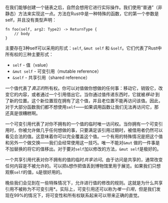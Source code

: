 在我们能够创建一个链表之后，自然会想用它进行实际操作。我们使用“普通”（非静态）方法来实现这一点。方法在Rust中是一种特殊的函数，它的第一个参数是self，并且没有类型声明：

```rust,ignore
fn foo(self, arg2: Type2) -> ReturnType {
    // body
}
```

主要存在3种self可以采用的形式：`self`, `&mut self` 和 `&self`。它们代表了Rust中所有权的三种主要形式：

- `self` - 值（value）
- `&mut self` - 可变引用（mutable reference）
- `&self` - 共享引用（shared reference）

一个值代表了*真正的*所有权。你可以对值做你想做的任何事：移动它，销毁它，改变它的内容，或者通过一个引用借出它。当你通过值传递东西时，它就被*移动*
到了新的位置。这个新位置现在拥有了这个值，并且老位置不能再访问该值。因此，对于大部分函数我们都不想使用`self`——如果调用函数让我们无法再访问它，那还真是很糟糕啊。

一个可变引用代表了对你不拥有的一个值的临时唯一访问权。当你拥有一个可变引用时，你被允许做几乎任何想做的事，只要满足该引用过期时，被借用者仍然可以看见合法的值。这意味着你可以完全覆盖这个值。一个有用的特殊情况是把这个值和另外一个做交换——我们会经常使用这一技巧。唯一不能对`&mut`
做的一件事是不加替换的将它的值移出。对于要对`self`加以修改的方法，`&mut self`是极好的。

一个共享引用代表对你不拥有的值的临时*共享访问*。由于访问是共享的，通常改变任何内容是不被允许的。可以把`&`想作把值丢到博物馆里用于展览。如果我们只想观察`self`的值，`&`是很好用的。

晚些我们会见到在一些特殊情况下，允许进行值的修改的规则。这就是为什么共享引用不被称为不可变引用*。实际上，可变引用还可以称为*唯一引用*，但是我们发现在99%的情况下，将可变性和所有权联系起来可以带来正确的直觉。
